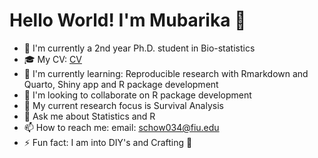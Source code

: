# Hello World! I'm Mubarika 👋

-   🔭 I'm currently a 2nd year Ph.D. student in Bio-statistics
-   🎓 My CV: [CV](https://quartopub.com/sites/mubarika/sultana-mubarika-rahman-chowdhury)
-   🌱 I'm currently learning: Reproducible research with Rmarkdown and Quarto, Shiny app and R package development
-   👯 I'm looking to collaborate on R package development
-   🌱 My current research focus is Survival Analysis 
-   💬 Ask me about Statistics and R
-   📫 How to reach me:  email: schow034@fiu.edu
-   ⚡ Fun fact: I  am  into DIY's and  Crafting 🎨

